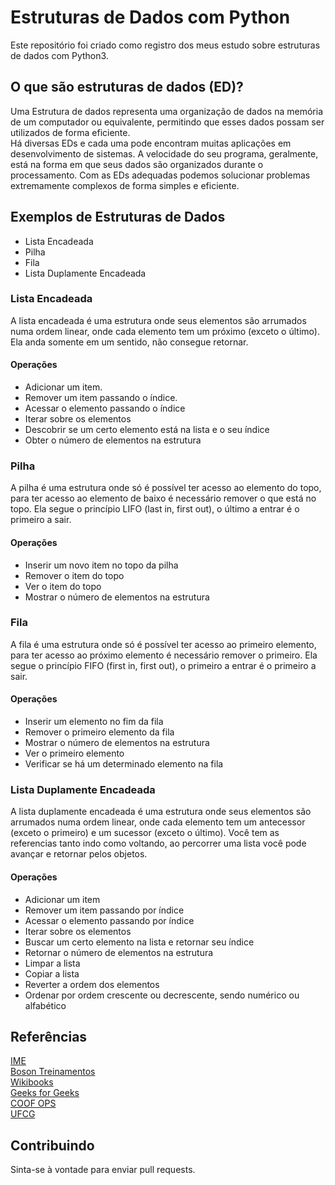 # Estruturas de Dados com Python
Este repositório foi criado como registro dos meus estudo sobre estruturas de dados com Python3.

## O que são estruturas de dados (ED)?
Uma Estrutura de dados representa uma organização de dados na memória de um computador ou equivalente, permitindo que esses dados possam ser utilizados de forma eficiente.  
Há diversas EDs e cada uma pode encontram muitas aplicações em desenvolvimento de sistemas. A velocidade do seu programa, geralmente, está na forma em que seus dados são organizados durante o processamento. Com as EDs adequadas podemos solucionar problemas extremamente complexos de forma simples e eficiente.

## Exemplos de Estruturas de Dados
-   Lista Encadeada
-   Pilha
-   Fila
-   Lista Duplamente Encadeada

### Lista Encadeada
A lista encadeada é uma estrutura onde seus elementos são arrumados numa ordem linear, onde cada elemento tem um próximo (exceto o último). Ela anda somente em um sentido, não consegue retornar.
#### Operações
-   Adicionar um item.
-   Remover um item passando o índice.
-   Acessar o elemento passando o índice
-   Iterar sobre os elementos
-   Descobrir se um certo elemento está na lista e o seu índice
-   Obter o número de elementos na estrutura

### Pilha
A pilha é uma estrutura onde só é possível ter acesso ao elemento do topo, para ter acesso ao elemento de baixo é necessário remover o que está no topo. Ela segue o princípio LIFO (last in, first out), o último a entrar é o primeiro a sair.
#### Operações
-   Inserir um novo item no topo da pilha
-   Remover o item do topo
-   Ver o item do topo
-   Mostrar o número de elementos na estrutura

### Fila
A fila é uma estrutura onde só é possível ter acesso ao primeiro elemento, para ter acesso ao próximo elemento é necessário remover o primeiro. Ela segue o princípio FIFO (first in, first out), o primeiro a entrar é o primeiro a sair.
#### Operações
-   Inserir um elemento no fim da fila
-   Remover o primeiro elemento da fila
-   Mostrar o número de elementos na estrutura
-   Ver o primeiro elemento
-   Verificar se há um determinado elemento na fila

### Lista Duplamente Encadeada
A lista duplamente encadeada é uma estrutura onde seus elementos são arrumados numa ordem linear, onde cada elemento tem um antecessor (exceto o primeiro) e um sucessor (exceto o último). Você tem as referencias tanto indo como voltando, ao percorrer uma lista você pode avançar e retornar pelos objetos.
#### Operações
-   Adicionar um item
-   Remover um item passando por índice
-   Acessar o elemento passando por índice
-   Iterar sobre os elementos
-   Buscar um certo elemento na lista e retornar seu índice
-   Retornar o número de elementos na estrutura
-   Limpar a lista
-   Copiar a lista
-   Reverter a ordem dos elementos
-   Ordenar por ordem crescente ou decrescente, sendo numérico ou alfabético

## Referências
[IME](https://www.ime.usp.br/~pf/estruturas-de-dados/)  
[Boson Treinamentos](http://www.bosontreinamentos.com.br/estruturas-de-dados/estruturas-de-dados/)  
[Wikibooks](https://pt.wikibooks.org/wiki/Algoritmos_e_Estruturas_de_Dados/O_que_s%C3%A3o_estruturas_de_dados%3F)  
[Geeks for Geeks](https://www.geeksforgeeks.org/data-structures/)  
[COOF OPS](https://coffops.com/estrutura-de-dados-fila/)  
[UFCG](http://www.dsc.ufcg.edu.br/~jacques/cursos/p2/html/ed/colecoes.htm)

## Contribuindo
Sinta-se à vontade para enviar pull requests.
